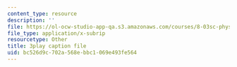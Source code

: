 ```yaml
---
content_type: resource
description: ''
file: https://ol-ocw-studio-app-qa.s3.amazonaws.com/courses/8-03sc-physics-iii-vibrations-and-waves-fall-2016/bc526d9c702a568ebbc1069e493fe564_mqhO9GT8hD4.vtt
file_type: application/x-subrip
resourcetype: Other
title: 3play caption file
uid: bc526d9c-702a-568e-bbc1-069e493fe564
---
```

